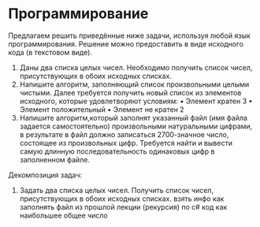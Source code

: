 # Программирование
Предлагаем решить приведённые ниже задачи, используя любой язык программирования. Решение можно предоставить в виде исходного кода (в текстовом виде).
1.	Даны два списка целых чисел. Необходимо получить список чисел, присутствующих в обоих исходных списках.
2.	Напишите алгоритм, заполняющий список произвольными целыми чистыми. Далее требуется получить новый список из элементов исходного, которые удовлетворяют условиям:
•	Элемент кратен 3
•	Элемент положительный
•	Элемент не кратен 2
3.	Напишите алгоритм,который заполнят указанный файл (имя файла задается самостоятельно) произвольными натуральными цифрами, в результате в файл должно записаться 2700-значное число, состоящее из произвольных цифр. Требуется найти и вывести самую длинную последовательность одинаковых цифр в заполненном файле.

Декомпозиция задач: 
1. Задать два списка целых чисел.  Получить список чисел, присутствующих в обоих исходных списках.
взять инфо как заполнять файл из прошлой лекции (рекурсия) по с# 
код как наибольшее общее число
